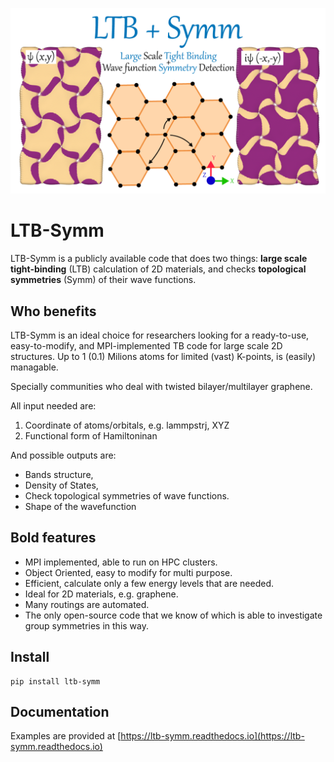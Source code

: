 <img
src="https://github.com/khsrali/LTB-Symm/blob/develop/docs/source/_images/logo_V_0.1.png?raw=true"
width="1200" alt="image" />


# LTB-Symm

LTB-Symm is a publicly available code that does two things: **large
scale tight-binding** (LTB) calculation of 2D materials, and checks
**topological symmetries** (Symm) of their wave functions.

## Who benefits

LTB-Symm is an ideal choice for researchers looking for a ready-to-use,
easy-to-modify, and MPI-implemented TB code for large scale 2D
structures. Up to 1 (0.1) Milions atoms for limited (vast) K-points, is
(easily) managable.

Specially communities who deal with twisted bilayer/multilayer graphene.

All input needed are:  
1.  Coordinate of atoms/orbitals, e.g. lammpstrj, XYZ
2.  Functional form of Hamiltoninan

And possible outputs are:  
-   Bands structure,
-   Density of States,
-   Check topological symmetries of wave functions.
-   Shape of the wavefunction

## Bold features

-   MPI implemented, able to run on HPC clusters.
-   Object Oriented, easy to modify for multi purpose.
-   Efficient, calculate only a few energy levels that are needed.
-   Ideal for 2D materials, e.g. graphene.
-   Many routings are automated.
-   The only open-source code that we know of which is able to investigate group symmetries in this way.

## Install

    pip install ltb-symm

## Documentation

Examples are provided at [https://ltb-symm.readthedocs.io](https://ltb-symm.readthedocs.io) 
